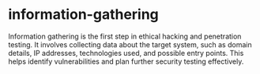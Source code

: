 # information-gathering
Information gathering is the first step in ethical hacking and penetration testing. It involves collecting data about the target system, such as domain details, IP addresses, technologies used, and possible entry points. This helps identify vulnerabilities and plan further security testing effectively.
